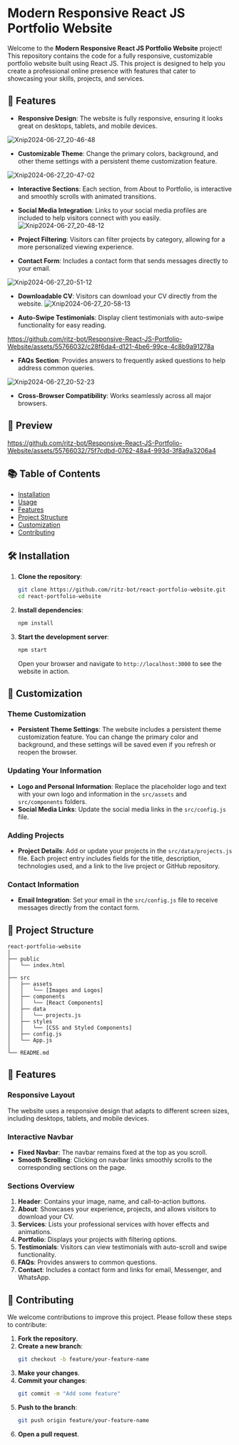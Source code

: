 # Modern Responsive React JS Portfolio Website

Welcome to the **Modern Responsive React JS Portfolio Website** project! This repository contains the code for a fully responsive, customizable portfolio website built using React JS. This project is designed to help you create a professional online presence with features that cater to showcasing your skills, projects, and services.

## 🚀 Features

- **Responsive Design**: The website is fully responsive, ensuring it looks great on desktops, tablets, and mobile devices.

 ![Xnip2024-06-27_20-46-48](https://github.com/ritz-bot/Responsive-React-JS-Portfolio-Website/assets/55766032/e3ace3f3-c12a-43f4-9b28-411bda9cd4ce)

- **Customizable Theme**: Change the primary colors, background, and other theme settings with a persistent theme customization feature.

![Xnip2024-06-27_20-47-02](https://github.com/ritz-bot/Responsive-React-JS-Portfolio-Website/assets/55766032/984b8d5b-0d69-4fb6-a1b2-05f93debdffb)

- **Interactive Sections**: Each section, from About to Portfolio, is interactive and smoothly scrolls with animated transitions.
- **Social Media Integration**: Links to your social media profiles are included to help visitors connect with you easily.
![Xnip2024-06-27_20-48-12](https://github.com/ritz-bot/Responsive-React-JS-Portfolio-Website/assets/55766032/0951f3d0-ba37-4cff-a0b3-b2864f101954)

  
- **Project Filtering**: Visitors can filter projects by category, allowing for a more personalized viewing experience.
- **Contact Form**: Includes a contact form that sends messages directly to your email.

![Xnip2024-06-27_20-51-12](https://github.com/ritz-bot/Responsive-React-JS-Portfolio-Website/assets/55766032/d393749c-743c-4b62-aaad-f749dd25a464)

- **Downloadable CV**: Visitors can download your CV directly from the website.
![Xnip2024-06-27_20-58-13](https://github.com/ritz-bot/Responsive-React-JS-Portfolio-Website/assets/55766032/4cd55d91-157f-4fe8-affc-963d83f9b908)

  
- **Auto-Swipe Testimonials**: Display client testimonials with auto-swipe functionality for easy reading.

  

https://github.com/ritz-bot/Responsive-React-JS-Portfolio-Website/assets/55766032/c28f6da4-d121-4be6-99ce-4c8b9a91278a


- **FAQs Section**: Provides answers to frequently asked questions to help address common queries.

  
![Xnip2024-06-27_20-52-23](https://github.com/ritz-bot/Responsive-React-JS-Portfolio-Website/assets/55766032/f017a062-1036-4e15-b453-8ead7762c890)

  
- **Cross-Browser Compatibility**: Works seamlessly across all major browsers.


## 📸 Preview

https://github.com/ritz-bot/Responsive-React-JS-Portfolio-Website/assets/55766032/75f7cdbd-0762-48a4-993d-3f8a9a3206a4



## 📚 Table of Contents

- [Installation](#installation)
- [Usage](#usage)
- [Features](#features)
- [Project Structure](#project-structure)
- [Customization](#customization)
- [Contributing](#contributing)

## 🛠️ Installation

1. **Clone the repository**:
   ```bash
   git clone https://github.com/ritz-bot/react-portfolio-website.git
   cd react-portfolio-website
   ```

2. **Install dependencies**:
   ```bash
   npm install
   ```

3. **Start the development server**:
   ```bash
   npm start
   ```
   Open your browser and navigate to `http://localhost:3000` to see the website in action.

## 🎨 Customization

### **Theme Customization**

- **Persistent Theme Settings**: The website includes a persistent theme customization feature. You can change the primary color and background, and these settings will be saved even if you refresh or reopen the browser.

### **Updating Your Information**

- **Logo and Personal Information**: Replace the placeholder logo and text with your own logo and information in the `src/assets` and `src/components` folders.
- **Social Media Links**: Update the social media links in the `src/config.js` file.

### **Adding Projects**

- **Project Details**: Add or update your projects in the `src/data/projects.js` file. Each project entry includes fields for the title, description, technologies used, and a link to the live project or GitHub repository.

### **Contact Information**

- **Email Integration**: Set your email in the `src/config.js` file to receive messages directly from the contact form.

## 📂 Project Structure

```
react-portfolio-website
│
├── public
│   └── index.html
│
├── src
│   ├── assets
│   │   └── [Images and Logos]
│   ├── components
│   │   └── [React Components]
│   ├── data
│   │   └── projects.js
│   ├── styles
│   │   └── [CSS and Styled Components]
│   ├── config.js
│   └── App.js
│
└── README.md
```

## 📝 Features

### **Responsive Layout**

The website uses a responsive design that adapts to different screen sizes, including desktops, tablets, and mobile devices.

### **Interactive Navbar**

- **Fixed Navbar**: The navbar remains fixed at the top as you scroll.
- **Smooth Scrolling**: Clicking on navbar links smoothly scrolls to the corresponding sections on the page.

### **Sections Overview**

1. **Header**: Contains your image, name, and call-to-action buttons.
2. **About**: Showcases your experience, projects, and allows visitors to download your CV.
3. **Services**: Lists your professional services with hover effects and animations.
4. **Portfolio**: Displays your projects with filtering options.
5. **Testimonials**: Visitors can view testimonials with auto-scroll and swipe functionality.
6. **FAQs**: Provides answers to common questions.
7. **Contact**: Includes a contact form and links for email, Messenger, and WhatsApp.

## 🤝 Contributing

We welcome contributions to improve this project. Please follow these steps to contribute:

1. **Fork the repository**.
2. **Create a new branch**:
   ```bash
   git checkout -b feature/your-feature-name
   ```
3. **Make your changes**.
4. **Commit your changes**:
   ```bash
   git commit -m "Add some feature"
   ```
5. **Push to the branch**:
   ```bash
   git push origin feature/your-feature-name
   ```
6. **Open a pull request**.



